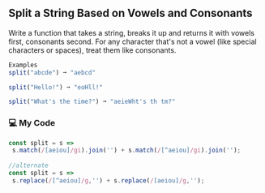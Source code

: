 ## Split a String Based on Vowels and Consonants

Write a function that takes a string, breaks it up and returns it with vowels first, consonants second. For any character that's not a vowel (like special characters or spaces), treat them like consonants.
```js
Examples
split("abcde") ➞ "aebcd"

split("Hello!") ➞ "eoHll!"

split("What's the time?") ➞ "aeieWht's th tm?"
```
### :computer: My Code
```js
const split = s => 
 s.match(/[aeiou]/gi).join('') + s.match(/[^aeiou]/gi).join(''); 
 
//alternate
const split = s =>
 s.replace(/[^aeiou]/g,'') + s.replace(/[aeiou]/g,'');
```
